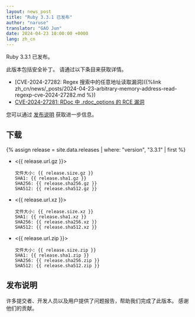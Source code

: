 ```yaml
---
layout: news_post
title: "Ruby 3.3.1 已发布"
author: "naruse"
translator: "GAO Jun"
date: 2024-04-23 10:00:00 +0000
lang: zh_cn
---
```


Ruby 3.3.1 已发布。

此版本包括安全补丁。
请通过以下条目来获取详情。

* [CVE-2024-27282: Regex 搜索中的任意地址读取漏洞]({%link zh_cn/news/_posts/2024-04-23-arbitrary-memory-address-read-regexp-cve-2024-27282.md %})
* [CVE-2024-27281: RDoc 中 .rdoc_options 的 RCE 漏洞](https://www.ruby-lang.org/zh_cn/news/2024/03/21/rce-rdoc-cve-2024-27281/)

您可以通过 [发布说明](https://github.com/ruby/ruby/releases/tag/v3_3_1) 获取进一步信息。

## 下载

{% assign release = site.data.releases | where: "version", "3.3.1" | first %}

* <{{ release.url.gz }}>

      文件大小: {{ release.size.gz }}
      SHA1: {{ release.sha1.gz }}
      SHA256: {{ release.sha256.gz }}
      SHA512: {{ release.sha512.gz }}

* <{{ release.url.xz }}>

      文件大小: {{ release.size.xz }}
      SHA1: {{ release.sha1.xz }}
      SHA256: {{ release.sha256.xz }}
      SHA512: {{ release.sha512.xz }}

* <{{ release.url.zip }}>

      文件大小: {{ release.size.zip }}
      SHA1: {{ release.sha1.zip }}
      SHA256: {{ release.sha256.zip }}
      SHA512: {{ release.sha512.zip }}

## 发布说明

许多提交者、开发人员以及用户提供了问题报告，帮助我们完成了此版本。
感谢他们的贡献。
